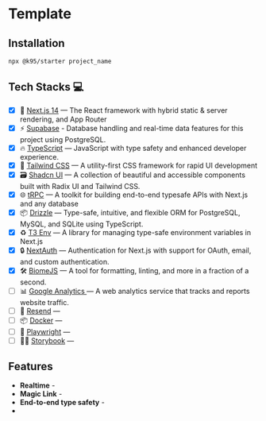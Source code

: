 # Template

## Installation

```bash
npx @k95/starter project_name
```
## Tech Stacks 💻

- [x] 🚀 [Next.js 14](https://nextjs.org) — The React framework with hybrid static & server rendering, and App Router
- [x] ⚡ [Supabase]() - Database handling and real-time data features for this project using PostgreSQL.
- [x] 🔥 [TypeScript](https://www.typescriptlang.org) — JavaScript with type safety and enhanced developer experience.
- [x] 💅 [Tailwind CSS](https://tailwindcss.com) — A utility-first CSS framework for rapid UI development
- [x] 🗃 [Shadcn UI](https://ui.shadcn.com/) — A collection of beautiful and accessible components built with Radix UI and Tailwind CSS.
- [x] 🌐 [tRPC](https://trpc.io) — A toolkit for building end-to-end typesafe APIs with Next.js and any database
- [x] 📦 [Drizzle](https://orm.drizzle.team) — Type-safe, intuitive, and flexible ORM for PostgreSQL, MySQL, and SQLite using TypeScript.
- [x] ♻️ [T3 Env](https://env.t3.gg/) — A library for managing type-safe environment variables in Next.js
- [x] 🔒 [NextAuth](https://next-auth.js.org/) — Authentication for Next.js with support for OAuth, email, and custom authentication.
- [x] 🛠 [BiomeJS](https://biomejs.dev/) — A tool for formatting, linting, and more in a fraction of a second.
- [ ] 📊 [Google Analytics ](https://analytics.google.com/) — A web analytics service that tracks and reports website traffic.
- [ ] 📨 [Resend]() —
- [ ] 📦 [Docker]() —
- [ ] 🧪 [Playwright]() —
- [ ] 👨‍💻 [Storybook]() —

## Features

  - **Realtime** -
  - **Magic Link** -
  - **End-to-end type safety** -
  - 
<!-- ## Usage Details
 - **Supabase:** This template uses Supabase to handle the PostgreSQL database and real-time data features. Supabase offers an easy-to-use interface and powerful features for managing databases and real-time subscriptions.

 - **Drizzle:** Drizzle is used for database migrations, providing a type-safe, intuitive, and flexible ORM that simplifies interactions with PostgreSQL, MySQL, and SQLite databases.

 - **Next.js:** Next.js powers the core of the application, offering hybrid static & server rendering and routing capabilities.

 - **tRPC:** tRPC enables building typesafe APIs, ensuring end-to-end type safety across the full stack.

 - **NextAuth:** NextAuth is implemented to manage authentication, supporting OAuth, email, and custom authentication methods.

 - **T3 Env:** T3 Env is used to manage type-safe environment variables, ensuring consistency and security in configuration.

 - **BiomeJS:** BiomeJS is utilized for formatting, linting, and other code quality tasks, enhancing development speed and code maintainability. -->